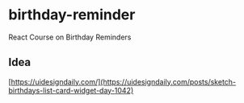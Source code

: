 # birthday-reminder

React Course on Birthday Reminders

## Idea

[https://uidesigndaily.com/](https://uidesigndaily.com/posts/sketch-birthdays-list-card-widget-day-1042)
